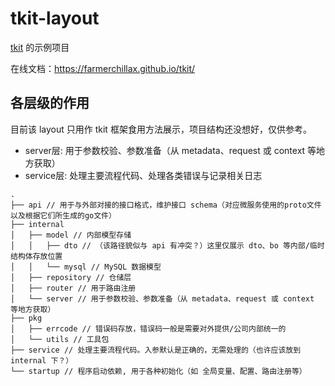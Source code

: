 # tkit-layout

[tkit](https://github.com/FarmerChillax/tkit) 的示例项目

在线文档：https://farmerchillax.github.io/tkit/


## 各层级的作用
目前该 layout 只用作 tkit 框架食用方法展示，项目结构还没想好，仅供参考。

- server层: 用于参数校验、参数准备（从 metadata、request 或 context 等地方获取）
- service层: 处理主要流程代码、处理各类错误与记录相关日志

```shell
.
├── api // 用于与外部对接的接口格式，维护接口 schema（对应微服务使用的proto文件以及根据它们所生成的go文件）
├── internal
│   ├── model // 内部模型存储
│   │   ├── dto // （该路径貌似与 api 有冲突？）这里仅展示 dto、bo 等内部/临时结构体存放位置
│   │   └── mysql // MySQL 数据模型
│   ├── repository // 仓储层
│   ├── router // 用于路由注册
│   └── server // 用于参数校验、参数准备（从 metadata、request 或 context 等地方获取）
├── pkg
│   ├── errcode // 错误码存放，错误码一般是需要对外提供/公司内部统一的
│   └── utils // 工具包
├── service // 处理主要流程代码。入参默认是正确的，无需处理的（也许应该放到 internal 下？）
└── startup // 程序启动依赖, 用于各种初始化（如 全局变量、配置、路由注册等）
```